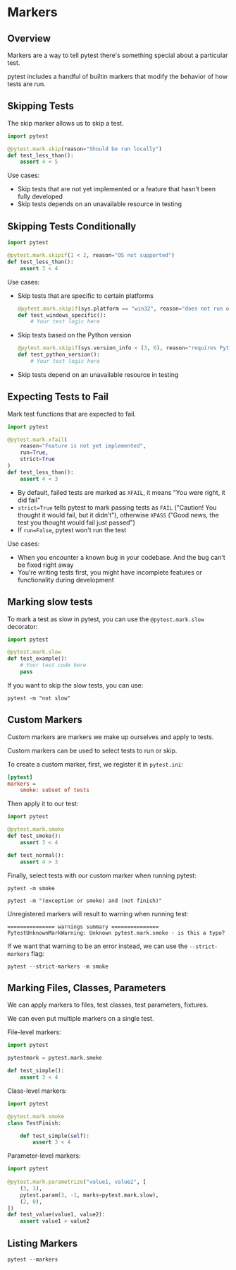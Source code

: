 # Markers

## Overview

Markers are a way to tell pytest there's something special about a particular test.

pytest includes a handful of builtin markers that modify the behavior of how tests are run.


## Skipping Tests

The skip marker allows us to skip a test.
```py
import pytest

@pytest.mark.skip(reason="Should be run locally")
def test_less_than():
    assert 4 < 5
```
Use cases:
- Skip tests that are not yet implemented or a feature that hasn't been fully developed
- Skip tests depends on an unavailable resource in testing


## Skipping Tests Conditionally

```py
import pytest

@pytest.mark.skipif(1 < 2, reason="OS not supported")
def test_less_than():
    assert 3 < 4
```

Use cases:
- Skip tests that are specific to certain platforms
    ```python
    @pytest.mark.skipif(sys.platform == "win32", reason="does not run on Windows")
    def test_windows_specific():
        # Your test logic here
    ```
- Skip tests based on the Python version
    ```python
    @pytest.mark.skipif(sys.version_info < (3, 6), reason="requires Python 3.6 or higher")
    def test_python_version():
        # Your test logic here
    ```
- Skip tests depend on an unavailable resource in testing


## Expecting Tests to Fail

Mark test functions that are expected to fail.

```py
import pytest

@pytest.mark.xfail(
    reason="Feature is not yet implemented",
    run=True,
    strict=True
)
def test_less_than():
    assert 4 < 3
```

- By default, failed tests are marked as `XFAIL`, it means "You were right, it did fail"
- `strict=True` tells pytest to mark passing tests as `FAIL` ("Caution! You thought it would fail, but it didn’t"), otherwise `XPASS` ("Good news, the test you thought would fail just passed")
- If `run=False`, pytest won't run the test

Use cases:
- When you encounter a known bug in your codebase. And the bug can't be fixed right away
- You’re writing tests first, you might have incomplete features or functionality during development


## Marking slow tests

To mark a test as slow in pytest, you can use the `@pytest.mark.slow` decorator:
```py
import pytest

@pytest.mark.slow
def test_example():
    # Your test code here
    pass
```

If you want to skip the slow tests, you can use:
```shell
pytest -m "not slow"
```

## Custom Markers

Custom markers are markers we make up ourselves and apply to tests.

Custom markers can be used to select tests to run or skip.

To create a custom marker, first, we register it in `pytest.ini`:

```ini filename="pytest.ini"
[pytest]
markers =
    smoke: subset of tests
```

Then apply it to our test:
```py
import pytest

@pytest.mark.smoke
def test_smoke():
    assert 3 < 4

def test_normal():
    assert 4 > 3
```

Finally, select tests with our custom marker when running pytest:

```shell
pytest -m smoke

pytest -m "(exception or smoke) and (not finish)"
```


Unregistered markers will result to warning when running test:
```
=============== warnings summary ===============
PytestUnknownMarkWarning: Unknown pytest.mark.smoke - is this a typo?
```

If we want that warning to be an error instead, we can use the `--strict-markers` flag:
```shell
pytest --strict-markers -m smoke
```

## Marking Files, Classes, Parameters

We can apply markers to files, test classes, test parameters, fixtures.

We can even put multiple markers on a single test.

File-level markers:
```py
import pytest

pytestmark = pytest.mark.smoke

def test_simple():
    assert 3 < 4
```

Class-level markers:
```py
import pytest

@pytest.mark.smoke
class TestFinish:

    def test_simple(self):
        assert 3 < 4
```

Parameter-level markers:
```py
import pytest
 
@pytest.mark.parametrize("value1, value2", [
    (3, 1),
    pytest.param(3, -1, marks=pytest.mark.slow),
    (2, 0),
])
def test_value(value1, value2):
    assert value1 > value2
```

## Listing Markers

```shell
pytest --markers
```
